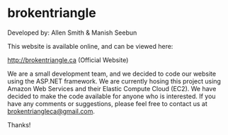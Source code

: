 # brokentriangle
Developed by: Allen Smith & Manish Seebun

This website is available online, and can be viewed here: 

http://brokentriangle.ca  (Official Website)

We are a small development team, and we decided to code our website using the ASP.NET framework. We are currently hosing this project using Amazon Web Services and their Elastic Compute Cloud (EC2). We have decided to make the code available for anyone who is interested. If you have any comments or suggestions, please feel free to contact us at brokentriangleca@gmail.com.   

Thanks!

